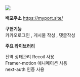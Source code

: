 <!-- 
<img src="https://imagedelivery.net/6i45l_k8v6cNrhGva7A6BA/cf2e53f7-c592-420f-560a-a6ed19070300/public">




- Next.js 14 
- React 
- Typescript

CSS 
-Tailwindcss 

Animaition
-Framer.motion

Icon
-React Icon 

DB
-Prisma mysql

라이브러리 
dash
Socket.io




적용된 기술 
디바운스 ,  스로틀링 
좋아요 버튼 스토틀링 적용 -> 서버 부하 감소 

스크롤에 따라 애니메이션 적용하기 
풀페이지 스크롤 전환 

Grid , Flex 에 따른 웹,모바일 반응형 

useEffect 언마운트 활용
주요 페이지 에서 다른페이지 이동시 
스크롤 위치를 로컬스토리지에 저장하여
이동했던 페이지 에서 뒤로가기시 저장되었던 스크롤 위치를 복구
사용자 경험증가 


주요기능 -
게시판 , 채팅 , 메인페이지소개

상태관리 
Recoil 라이브러리 사용 




문제1 -
무한스크롤 상세페이지 들어가고나서 이전페이지 복귀후 스크롤 위치 저장 
해결 방법 -> 데이터를 로컬스토리지에 저장하고 스크롤위치를 저장한후 이전페이지 복귀시 원래있던데로 
페이지로드가능 


문제2 부모 함수를 자식 -> 자식 에게 전달하면서 프랍스드릴링발생 
프랍스드릴링 -> Recoil 전역상태관리로 해결 


문제3 - 서버사이드에서 로컬스토리지 사용안됨
CSR과 SSR의 차이로 인한 에러!
Next.js는 client-side 렌더를 하기전에 server-side 렌더를 수행한다.
Next.js에서 제공하는 Server Side Rendering(SSR)에선 client-side에 존재하는 window, document 전역객체를 사용할 수 없다.
그래서 console.log(localStorage)만 코드에 써두고 실행시켜도

ReferenceError: localStorage is not defined
라는 에러가 나온다.

문제4 - 카카오 DEV 세팅 시크릿 활성화
next-auth 카카오프로바이더 
약 한달간 프로젝트 진행하면서 
잘되던 카카오로그인이 안되어서 
카카오 DEV 세팅 시크릿 활성화를 해서 문제해결함
시크릿을 활성화하면 시크릿코드 인가코드로 넘겨 토큰을 반환받음 

SEO 최적화 
SSR 
SSG
ISR


진행상황 

메인페이지 80 
포스트 생성 / 삭제X / 수정X
포스트 상세페이지 / 댓글 / 댓글삭제 / 댓글수정X
유저프로필 수정 / 닉네임 or 사진 한가지만 변경X



배포시 마주한 에러 -

No duplicate props allowed - props를 중복해서 사용한경우 

Component definition is missing display name - 컴포넌트화 시키지 않은
DeleteButton.displayName = 'DeleteButton'; 명시해서 해결  -->



<img src="https://imagedelivery.net/6i45l_k8v6cNrhGva7A6BA/cf2e53f7-c592-420f-560a-a6ed19070300/public">


**배포주소** https://myport.site/

**구현기능**
<br>
카카오로그인 , 게시물 작성 , 댓글작성





**주요 라이브러리**

전역 상태관리  Recoil 사용 
<br>
Framer-motion 애니메이션  사용
<br>
next-auth 인증 사용 


